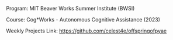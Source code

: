 Program:
MIT Beaver Works Summer Institute (BWSI)

Course:
Cog*Works - Autonomous Cognitive Assistance (2023)

Weekly Projects Link:
https://github.com/celest4e/offspringofpyae
